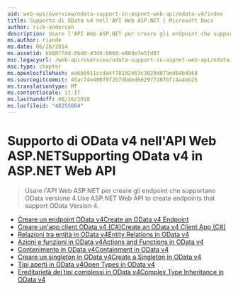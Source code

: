 ```yaml
---
uid: web-api/overview/odata-support-in-aspnet-web-api/odata-v4/index
title: Supporto di OData v4 nell'API Web ASP.NET | Microsoft Docs
author: rick-anderson
description: Usare l'API Web ASP.NET per creare gli endpoint che supportano OData versione 4.
ms.author: riande
ms.date: 06/26/2014
ms.assetid: bb807fdd-0bd8-43d0-b068-e88de7e5fd87
msc.legacyurl: /web-api/overview/odata-support-in-aspnet-web-api/odata-v4
msc.type: chapter
ms.openlocfilehash: ea6bb911ccda4f78192463c3029d073ed64b4568
ms.sourcegitcommit: 45ac74e400f9f2b7dbded66297730f6f14a4eb25
ms.translationtype: MT
ms.contentlocale: it-IT
ms.lasthandoff: 08/16/2018
ms.locfileid: "48255664"
---
```

<a name="supporting-odata-v4-in-aspnet-web-api"></a><span data-ttu-id="38b33-103">Supporto di OData v4 nell'API Web ASP.NET</span><span class="sxs-lookup"><span data-stu-id="38b33-103">Supporting OData v4 in ASP.NET Web API</span></span>
====================
> <span data-ttu-id="38b33-104">Usare l'API Web ASP.NET per creare gli endpoint che supportano OData versione 4.</span><span class="sxs-lookup"><span data-stu-id="38b33-104">Use ASP.NET Web API to create endpoints that support OData Version 4.</span></span>


- [<span data-ttu-id="38b33-105">Creare un endpoint OData v4</span><span class="sxs-lookup"><span data-stu-id="38b33-105">Create an OData v4 Endpoint</span></span>](create-an-odata-v4-endpoint.md)
- [<span data-ttu-id="38b33-106">Creare un'app client OData v4 (C#)</span><span class="sxs-lookup"><span data-stu-id="38b33-106">Create an OData v4 Client App (C#)</span></span>](create-an-odata-v4-client-app.md)
- [<span data-ttu-id="38b33-107">Relazioni tra entità in OData v4</span><span class="sxs-lookup"><span data-stu-id="38b33-107">Entity Relations in OData v4</span></span>](entity-relations-in-odata-v4.md)
- [<span data-ttu-id="38b33-108">Azioni e funzioni in OData v4</span><span class="sxs-lookup"><span data-stu-id="38b33-108">Actions and Functions in OData v4</span></span>](odata-actions-and-functions.md)
- [<span data-ttu-id="38b33-109">Contenimento in OData v4</span><span class="sxs-lookup"><span data-stu-id="38b33-109">Containment in OData v4</span></span>](odata-containment-in-web-api-22.md)
- [<span data-ttu-id="38b33-110">Creare un singleton in OData v4</span><span class="sxs-lookup"><span data-stu-id="38b33-110">Create a Singleton in OData v4</span></span>](using-a-singleton-in-an-odata-endpoint-in-web-api-22.md)
- [<span data-ttu-id="38b33-111">Tipi aperti in OData v4</span><span class="sxs-lookup"><span data-stu-id="38b33-111">Open Types in OData v4</span></span>](use-open-types-in-odata-v4.md)
- [<span data-ttu-id="38b33-112">Ereditarietà dei tipi complessi in OData v4</span><span class="sxs-lookup"><span data-stu-id="38b33-112">Complex Type Inheritance in OData v4</span></span>](complex-type-inheritance-in-odata-v4.md)
